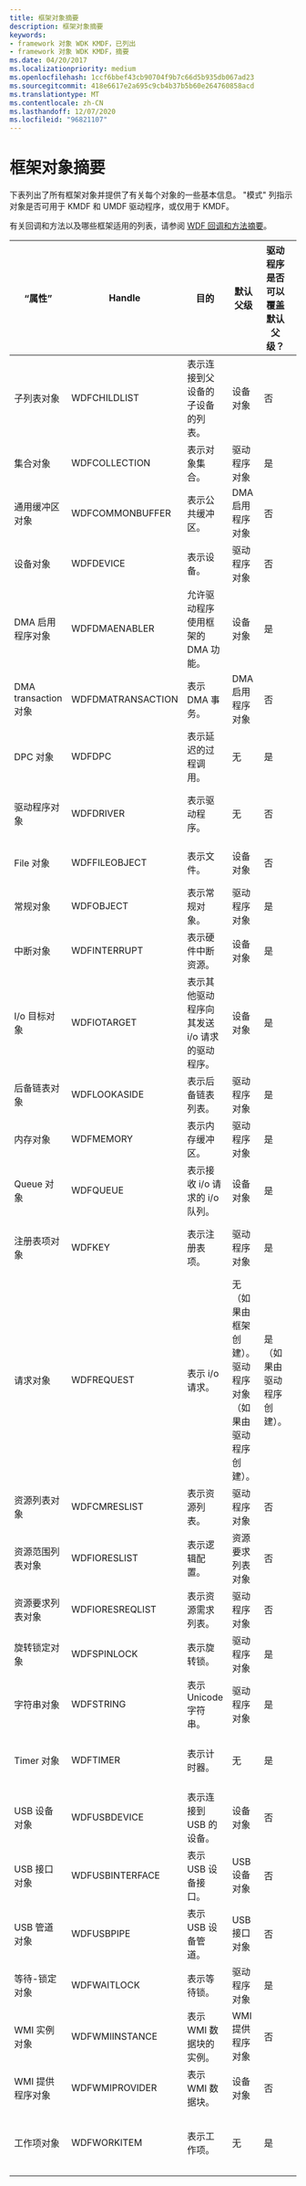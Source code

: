 ```yaml
---
title: 框架对象摘要
description: 框架对象摘要
keywords:
- framework 对象 WDK KMDF，已列出
- framework 对象 WDK KMDF，摘要
ms.date: 04/20/2017
ms.localizationpriority: medium
ms.openlocfilehash: 1ccf6bbef43cb90704f9b7c66d5b935db067ad23
ms.sourcegitcommit: 418e6617e2a695c9cb4b37b5b60e264760858acd
ms.translationtype: MT
ms.contentlocale: zh-CN
ms.lasthandoff: 12/07/2020
ms.locfileid: "96821107"
---
```

# <a name="summary-of-framework-objects"></a>框架对象摘要


下表列出了所有框架对象并提供了有关每个对象的一些基本信息。 "模式" 列指示对象是否可用于 KMDF 和 UMDF 驱动程序，或仅用于 KMDF。

有关回调和方法以及哪些框架适用的列表，请参阅 [WDF 回调和方法摘要](/windows-hardware/drivers/ddi/_wdf/)。

|“属性”|Handle|目的|默认父级|驱动程序是否可以覆盖默认父级？|“模式”|参考|
|--- |--- |--- |--- |--- |--- |--- |
|子列表对象|WDFCHILDLIST|表示连接到父设备的子设备的列表。|设备对象|否|KM|[WDF Child-List 对象引用](/windows-hardware/drivers/ddi/wdfchildlist/)|
|集合对象|WDFCOLLECTION|表示对象集合。|驱动程序对象|是|KM/UM|[WDF 集合对象引用](/windows-hardware/drivers/ddi/wdfcollection/)|
|通用缓冲区对象|WDFCOMMONBUFFER|表示公共缓冲区。|DMA 启用程序对象|否|KM|[WDF 公用缓冲区对象引用](/windows-hardware/drivers/ddi/wdfcommonbuffer/)|
|设备对象|WDFDEVICE|表示设备。|驱动程序对象|否|KM/UM|[WDF 设备对象引用](/windows-hardware/drivers/ddi/wdfdevice/)|
|DMA 启用程序对象|WDFDMAENABLER|允许驱动程序使用框架的 DMA 功能。|设备对象|是|KM|[WDF DMA 对象引用](/windows-hardware/drivers/ddi/wdfdmaenabler/)|
|DMA transaction 对象|WDFDMATRANSACTION|表示 DMA 事务。|DMA 启用程序对象|否|KM|[WDF DMA 对象引用](/windows-hardware/drivers/ddi/wdfdmaenabler/)|
|DPC 对象|WDFDPC|表示延迟的过程调用。|无|是|KM|[WDF DPC 对象引用](/windows-hardware/drivers/ddi/wdfdpc/)|
|驱动程序对象|WDFDRIVER|表示驱动程序。|无|否|KM/UM|[WDF 驱动程序对象引用](/windows-hardware/drivers/ddi/wdfdriver/)|
|File 对象|WDFFILEOBJECT|表示文件。|设备对象|否|KM/UM|[WDF 文件对象引用](/windows-hardware/drivers/ddi/wdffileobject/)|
|常规对象|WDFOBJECT|表示常规对象。|驱动程序对象|是|KM/UM|[WDF 常规对象引用](/windows-hardware/drivers/ddi/wdfobject/)|
|中断对象|WDFINTERRUPT|表示硬件中断资源。|设备对象|是|KM/UM|[WDF 中断对象引用](/windows-hardware/drivers/ddi/wdfinterrupt/)|
|I/o 目标对象|WDFIOTARGET|表示其他驱动程序向其发送 i/o 请求的驱动程序。|设备对象|是|KM/UM|[WDF i/o 目标对象引用](/windows-hardware/drivers/ddi/wdfiotarget/)|
|后备链表对象|WDFLOOKASIDE|表示后备链表列表。|驱动程序对象|是|KM|[WDF 内存对象引用](/windows-hardware/drivers/ddi/wdfmemory/)|
|内存对象|WDFMEMORY|表示内存缓冲区。|驱动程序对象|是|KM/UM|[WDF 内存对象引用](/windows-hardware/drivers/ddi/wdfmemory/)|
|Queue 对象|WDFQUEUE|表示接收 i/o 请求的 i/o 队列。|设备对象|是|KM/UM|[WDF 队列对象引用](/windows-hardware/drivers/ddi/wdfio/)|
|注册表项对象|WDFKEY|表示注册表项。|驱动程序对象|是|KM/UM|[WDF 注册表项对象引用](/windows-hardware/drivers/ddi/wdfregistry/)|
|请求对象|WDFREQUEST|表示 i/o 请求。|无（如果由框架创建）。 驱动程序对象（如果由驱动程序创建）。|是（如果由驱动程序创建）。|KM/UM|[WDF 请求对象引用](/windows-hardware/drivers/ddi/wdfrequest/)|
|资源列表对象|WDFCMRESLIST|表示资源列表。|驱动程序对象|否|KM/UM|[WDF 资源对象引用](/windows-hardware/drivers/ddi/wdfresource/)|
|资源范围列表对象|WDFIORESLIST|表示逻辑配置。|资源要求列表对象|否|KM|[WDF 资源对象引用](/windows-hardware/drivers/ddi/wdfresource/)|
|资源要求列表对象|WDFIORESREQLIST|表示资源需求列表。|驱动程序对象|否|KM|[WDF 资源对象引用](/windows-hardware/drivers/ddi/wdfresource/)|
|旋转锁定对象|WDFSPINLOCK|表示旋转锁。|驱动程序对象|是|KM/UM|[WDF 同步方法](/windows-hardware/drivers/ddi/wdfsync/)|
|字符串对象|WDFSTRING|表示 Unicode 字符串。|驱动程序对象|是|KM/UM|[WDF 字符串对象引用](/windows-hardware/drivers/ddi/wdfstring/)|
|Timer 对象|WDFTIMER|表示计时器。|无|是|KM/UM|[WDF 计时器对象引用](/windows-hardware/drivers/ddi/wdftimer/)|
|USB 设备对象|WDFUSBDEVICE|表示连接到 USB 的设备。|设备对象|否|KM/UM|[WDF USB 引用](/windows-hardware/drivers/ddi/wdfusb/)|
|USB 接口对象|WDFUSBINTERFACE|表示 USB 设备接口。|USB 设备对象|否|KM/UM|[WDF USB 引用](/windows-hardware/drivers/ddi/wdfusb/)|
|USB 管道对象|WDFUSBPIPE|表示 USB 设备管道。|USB 接口对象|否|KM/UM|[WDF USB 引用](/windows-hardware/drivers/ddi/wdfusb/)|
|等待-锁定对象|WDFWAITLOCK|表示等待锁。|驱动程序对象|是|KM/UM|[WDF 同步方法](/windows-hardware/drivers/ddi/wdfsync/)|
|WMI 实例对象|WDFWMIINSTANCE|表示 WMI 数据块的实例。|WMI 提供程序对象|否|KM|[WDF WMI 参考](/windows-hardware/drivers/ddi/wdfwmi/)|
|WMI 提供程序对象|WDFWMIPROVIDER|表示 WMI 数据块。|设备对象|否|KM|[WDF WMI 参考](/windows-hardware/drivers/ddi/wdfwmi/)|
|工作项对象|WDFWORKITEM|表示工作项。|无|是|KM/UM|[WDF Work-Item 对象引用](/windows-hardware/drivers/ddi/wdfworkitem/)|


 

 

